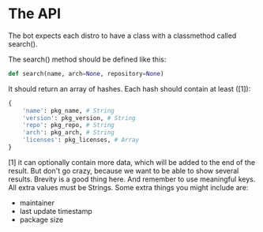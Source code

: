 # The API

The bot expects each distro to have a class with a classmethod called search().

The search() method should be defined like this:

```python
def search(name, arch=None, repository=None)
```

It should return an array of hashes. Each hash should contain at least ([1]):

```python
{
    'name': pkg_name, # String
    'version': pkg_version, # String
    'repo': pkg_repo, # String
    'arch': pkg_arch, # String
    'licenses': pkg_licenses, # Array
}
```

[1] it can optionally contain more data, which will be added to the end of the
  result. But don't go crazy, because we want to be able to show several results.
  Brevity is a good thing here. And remember to use meaningful keys.
  All extra values must be Strings.
  Some extra things you might include are:
  * maintainer
  * last update timestamp
  * package size